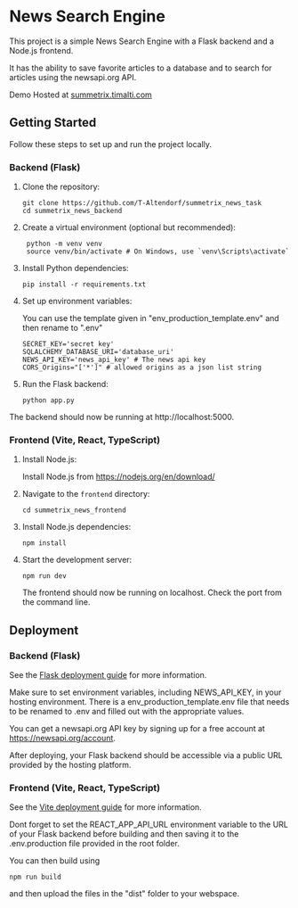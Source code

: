 # News Search Engine

This project is a simple News Search Engine with a Flask backend and a Node.js frontend.

It has the ability to save favorite articles to a database and to search for articles using the newsapi.org API.

Demo Hosted at [summetrix.timalti.com](https://summetrix.timalti.com)

## Getting Started

Follow these steps to set up and run the project locally.

### Backend (Flask)

1. Clone the repository:

   ```shell
   git clone https://github.com/T-Altendorf/summetrix_news_task
   cd summetrix_news_backend
   ```

2. Create a virtual environment (optional but recommended):

   ```shell
    python -m venv venv
    source venv/bin/activate # On Windows, use `venv\Scripts\activate`

   ```

3. Install Python dependencies:

   ```shell
   pip install -r requirements.txt
   ```

4. Set up environment variables:

   You can use the template given in "env_production_template.env" and then rename to ".env"

   ```
   SECRET_KEY='secret key'
   SQLALCHEMY_DATABASE_URI='database_uri'
   NEWS_API_KEY='news_api_key' # The news api key
   CORS_Origins="['*']" # allowed origins as a json list string
   ```

5. Run the Flask backend:

   ```shell
   python app.py
   ```

The backend should now be running at http://localhost:5000.

### Frontend (Vite, React, TypeScript)

1. Install Node.js:

   Install Node.js from https://nodejs.org/en/download/

2. Navigate to the `frontend` directory:

   ```shell
   cd summetrix_news_frontend
   ```

3. Install Node.js dependencies:

   ```shell
   npm install
   ```

4. Start the development server:

   ```shell
   npm run dev
   ```

   The frontend should now be running on localhost. Check the port from the command line.

## Deployment

### Backend (Flask)

See the [Flask deployment guide](https://flask.palletsprojects.com/en/2.0.x/deploying/) for more information.

Make sure to set environment variables, including NEWS_API_KEY, in your hosting environment. There is a env_production_template.env file that needs to be renamed to .env and filled out with the appropriate values.

You can get a newsapi.org API key by signing up for a free account at https://newsapi.org/account.

After deploying, your Flask backend should be accessible via a public URL provided by the hosting platform.

### Frontend (Vite, React, TypeScript)

See the [Vite deployment guide](https://vitejs.dev/guide/build.html#command-line-interface) for more information.

Dont forget to set the REACT_APP_API_URL environment variable to the URL of your Flask backend before building and then saving it to the .env.production file provided in the root folder.

You can then build using

```shell
npm run build
```

and then upload the files in the "dist" folder to your webspace.
